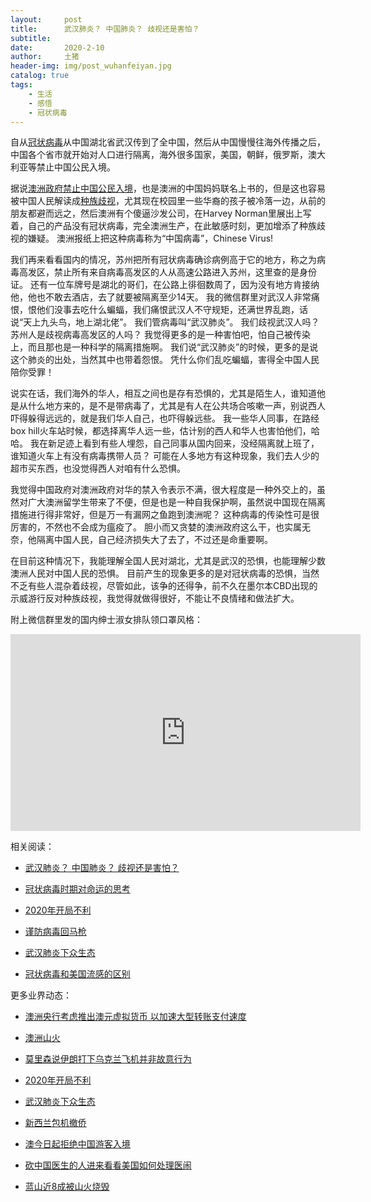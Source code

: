 ```yaml
---
layout:     post
title:      武汉肺炎？ 中国肺炎？ 歧视还是害怕？
subtitle:   
date:       2020-2-10
author:     土猪
header-img: img/post_wuhanfeiyan.jpg
catalog: true
tags:
    - 生活
    - 感悟
    - 冠状病毒
---
```



自从[冠状病毒](https://zh.wikipedia.org/wiki/%E5%86%A0%E7%8A%B6%E7%97%85%E6%AF%92)从中国湖北省武汉传到了全中国，然后从中国慢慢往海外传播之后，中国各个省市就开始对人口进行隔离，海外很多国家，美国，朝鲜，俄罗斯，澳大利亚等禁止中国公民入境。  


据说[澳洲政府禁止中国公民入境](https://www.change.org/p/australian-government-ban-all-flights-from-china-to-australia?use_react=false)，也是澳洲的中国妈妈联名上书的，但是这也容易被中国人民解读成[种族歧视](http://livinginau.life/2020/02/28/%E5%85%B3%E4%BA%8E%E6%AD%A7%E8%A7%86/)，尤其现在校园里一些华裔的孩子被冷落一边，从前的朋友都避而远之，然后澳洲有个傻逼沙发公司，在Harvey Norman里展出上写着，自己的产品没有冠状病毒，完全澳洲生产，在此敏感时刻，更加增添了种族歧视的嫌疑。 澳洲报纸上把这种病毒称为“中国病毒”，Chinese Virus!



我们再来看看国内的情况，苏州把所有冠状病毒确诊病例高于它的地方，称之为病毒高发区，禁止所有来自病毒高发区的人从高速公路进入苏州，这里查的是身份证。 还有一位车牌号是湖北的哥们，在公路上徘徊数周了，因为没有地方肯接纳他，他也不敢去酒店，去了就要被隔离至少14天。 我的微信群里对武汉人非常痛恨，恨他们没事去吃什么蝙蝠，我们痛恨武汉人不守规矩，还满世界乱跑，话说“天上九头鸟，地上湖北佬”。 我们管病毒叫“武汉肺炎”。 我们歧视武汉人吗？ 苏州人是歧视病毒高发区的人吗？ 我觉得更多的是一种害怕吧，怕自己被传染上，而且那也是一种科学的隔离措施啊。 我们说“武汉肺炎”的时候，更多的是说这个肺炎的出处，当然其中也带着怨恨。 凭什么你们乱吃蝙蝠，害得全中国人民陪你受罪！



说实在话，我们海外的华人，相互之间也是存有恐惧的，尤其是陌生人，谁知道他是从什么地方来的，是不是带病毒了，尤其是有人在公共场合咳嗽一声，别说西人吓得躲得远远的，就是我们华人自己，也吓得躲远些。  我一些华人同事，在路经box hill火车站时候，都选择离华人远一些，估计别的西人和华人也害怕他们，哈哈。 我在新足迹上看到有些人埋怨，自己同事从国内回来，没经隔离就上班了，谁知道火车上有没有病毒携带人员？ 可能在人多地方有这种现象，我们去人少的超市买东西，也没觉得西人对咱有什么恐惧。 




我觉得中国政府对澳洲政府对华的禁入令表示不满，很大程度是一种外交上的，虽然对广大澳洲留学生带来了不便，但是也是一种自我保护啊，虽然说中国现在隔离措施进行得非常好，但是万一有漏网之鱼跑到澳洲呢？ 这种病毒的传染性可是很厉害的，不然也不会成为瘟疫了。 胆小而又贪婪的澳洲政府这么干，也实属无奈，他隔离中国人民，自己经济损失大了去了，不过还是命重要啊。 




在目前这种情况下，我能理解全国人民对湖北，尤其是武汉的恐惧，也能理解少数澳洲人民对中国人民的恐惧。  目前产生的现象更多的是对冠状病毒的恐惧，当然不乏有些人混杂着歧视，尽管如此，该争的还得争，前不久在墨尔本CBD出现的示威游行反对种族歧视，我觉得就做得很好，不能让不良情绪和做法扩大。  



附上微信群里发的国内绅士淑女排队领口罩风格：


<iframe width="560" height="315" src="https://www.youtube.com/embed/DzqTUz2BxhM" frameborder="0" allow="accelerometer; autoplay; encrypted-media; gyroscope; picture-in-picture" allowfullscreen></iframe>




相关阅读：


- [武汉肺炎？ 中国肺炎？ 歧视还是害怕？](http://livinginau.life/2020/02/10/%E6%AD%A6%E6%B1%89%E8%82%BA%E7%82%8E_%E4%B8%AD%E5%9B%BD%E8%82%BA%E7%82%8E_%E6%AD%A7%E8%A7%86%E8%BF%98%E6%98%AF%E5%AE%B3%E6%80%95/)

- [冠状病毒时期对命运的思考](http://livinginau.life/2020/02/19/%E5%86%A0%E7%8A%B6%E7%97%85%E6%AF%92%E6%97%B6%E6%9C%9F%E5%AF%B9%E5%91%BD%E8%BF%90%E7%9A%84%E6%80%9D%E8%80%83/)

- [2020年开局不利](http://livinginau.life/2020/02/06/2020%E5%BC%80%E5%B1%80%E4%B8%8D%E5%88%A9/)

- [谨防病毒回马枪](http://livinginau.life/2020/02/23/%E8%B0%A8%E9%98%B2%E7%97%85%E6%AF%92%E5%9B%9E%E9%A9%AC%E6%9E%AA/)

- [武汉肺炎下众生态](http://livinginau.life/2020/02/03/%E6%AD%A6%E6%B1%89%E8%82%BA%E7%82%8E%E4%B8%8B%E4%BC%97%E7%94%9F%E6%80%81/)

- [冠状病毒和美国流感的区别](http://livinginau.life/2020/02/11/%E7%BE%8E%E5%9B%BD%E6%B5%81%E6%84%9F%E5%92%8C%E5%86%A0%E7%8A%B6%E7%97%85%E6%AF%92%E5%8C%BA%E5%88%AB/)


更多业界动态：

- [澳洲央行考虑推出澳元虚拟货币 以加速大型转账支付速度](http://livinginau.life/2020/01/12/%E6%BE%B3%E6%B4%B2%E5%A4%AE%E8%A1%8C%E8%80%83%E8%99%91%E6%8E%A8%E5%87%BA%E6%BE%B3%E5%85%83%E8%99%9A%E6%8B%9F%E8%B4%A7%E5%B8%81/)

- [澳洲山火](http://livinginau.life/2020/01/11/%E6%BE%B3%E6%B4%B2%E5%B1%B1%E7%81%AB/)

- [莫里森说伊朗打下乌克兰飞机并非故意行为](http://livinginau.life/2020/01/11/%E4%BC%8A%E6%9C%97%E6%89%93%E4%B8%8B%E4%B9%8C%E5%85%8B%E5%85%B0%E9%A3%9E%E6%9C%BA%E5%B9%B6%E9%9D%9E%E6%95%85%E6%84%8F%E8%A1%8C%E4%B8%BA/)

- [2020年开局不利](http://livinginau.life/2020/02/06/2020%E5%BC%80%E5%B1%80%E4%B8%8D%E5%88%A9/)

- [武汉肺炎下众生态](http://livinginau.life/2020/02/03/%E6%AD%A6%E6%B1%89%E8%82%BA%E7%82%8E%E4%B8%8B%E4%BC%97%E7%94%9F%E6%80%81/)

- [新西兰包机撤侨](http://livinginau.life/2020/02/03/%E6%96%B0%E8%A5%BF%E5%85%B0%E5%B0%86%E5%8C%85%E6%9C%BA%E6%8A%8A%E6%BE%B3%E6%B4%B2%E5%92%8C%E6%96%B0%E8%A5%BF%E5%85%B0%E5%85%AC%E6%B0%91%E5%B8%A6%E7%A6%BB%E6%AD%A6%E6%B1%89%E5%89%8D%E5%BE%80%E6%96%B0%E8%A5%BF%E5%85%B0/)

- [澳今日起拒绝中国游客入境](http://livinginau.life/2020/02/01/%E6%BE%B3%E6%B4%B2%E4%BB%8E%E4%BB%8A%E6%97%A5%E8%B5%B7%E6%8B%92%E7%BB%9D%E4%BB%8E%E4%B8%AD%E5%9B%BD%E6%9D%A5%E7%9A%84%E4%BA%BA%E5%85%A5%E5%A2%83/)

- [砍中国医生的人进来看看美国如何处理医闹](http://livinginau.life/2020/01/30/%E7%A0%8D%E4%B8%AD%E5%9B%BD%E5%8C%BB%E7%94%9F%E7%9A%84/)

- [蓝山近8成被山火烧毁](http://livinginau.life/2020/01/20/%E8%93%9D%E5%B1%B1%E8%BF%91%E5%85%AB%E6%88%90%E8%A2%AB%E6%9E%97%E7%81%AB%E7%83%A7%E6%AF%81/)



